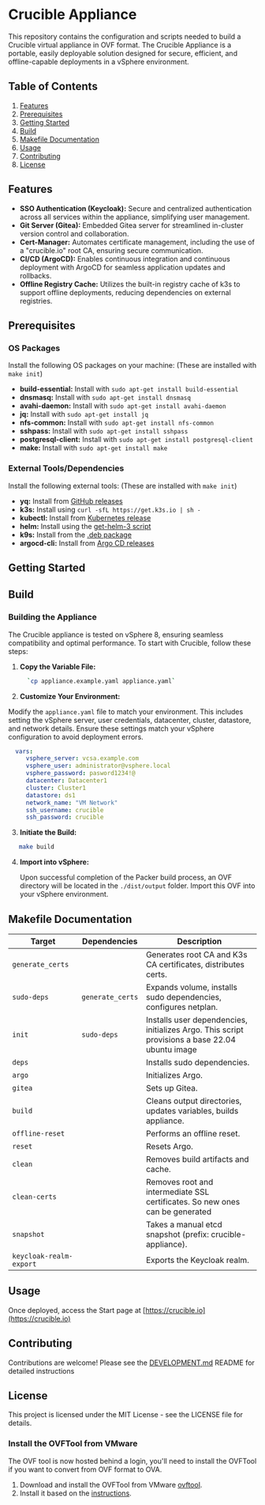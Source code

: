 # Crucible Appliance

This repository contains the configuration and scripts needed to build a Crucible virtual appliance in OVF format. The Crucible Appliance is a portable, easily deployable solution designed for secure, efficient, and offline-capable deployments in a vSphere environment.

## Table of Contents

1. [Features](#features)
2. [Prerequisites](#prerequisites)
3. [Getting Started](#getting-started)
4. [Build](#build)
5. [Makefile Documentation](#makefile-documentation)
6. [Usage](#usage)
7. [Contributing](#contributing)
8. [License](#license)

## Features

- **SSO Authentication (Keycloak):** Secure and centralized authentication across all services within the appliance, simplifying user management.
- **Git Server (Gitea):** Embedded Gitea server for streamlined in-cluster version control and collaboration.
- **Cert-Manager:** Automates certificate management, including the use of a "crucible.io" root CA, ensuring secure communication.
- **CI/CD (ArgoCD):** Enables continuous integration and continuous deployment with ArgoCD for seamless application updates and rollbacks.
- **Offline Registry Cache:** Utilizes the built-in registry cache of k3s to support offline deployments, reducing dependencies on external registries.

## Prerequisites

### OS Packages

Install the following OS packages on your machine: (These are installed with `make init`)

- **build-essential:** Install with `sudo apt-get install build-essential`
- **dnsmasq:** Install with `sudo apt-get install dnsmasq`
- **avahi-daemon:** Install with `sudo apt-get install avahi-daemon`
- **jq:** Install with `sudo apt-get install jq`
- **nfs-common:** Install with `sudo apt-get install nfs-common`
- **sshpass:** Install with `sudo apt-get install sshpass`
- **postgresql-client:** Install with `sudo apt-get install postgresql-client`
- **make:** Install with `sudo apt-get install make`

### External Tools/Dependencies

Install the following external tools: (These are installed with `make init`)

- **yq:** Install from [GitHub releases](https://github.com/mikefarah/yq/releases)
- **k3s:** Install using `curl -sfL https://get.k3s.io | sh -`
- **kubectl:** Install from [Kubernetes release](https://kubernetes.io/docs/tasks/tools/install-kubectl/)
- **helm:** Install using the [get-helm-3 script](https://helm.sh/docs/intro/install/)
- **k9s:** Install from the [.deb package](https://github.com/derailed/k9s/releases)
- **argocd-cli:** Install from [Argo CD releases](https://argo-cd.readthedocs.io/en/stable/cli_installation/)

## Getting Started

## Build

### Building the Appliance

The Crucible appliance is tested on vSphere 8, ensuring seamless compatibility and optimal performance. To start with Crucible, follow these steps:

1.  **Copy the Variable File:**

    ```bash
      `cp appliance.example.yaml appliance.yaml`
    ```


2.  **Customize Your Environment:**

 Modify the `appliance.yaml` file to match your environment. This includes setting the vSphere server, user credentials, datacenter, cluster, datastore, and network details. Ensure these settings match your vSphere configuration to avoid deployment errors.

 ```yaml
   vars:
      vsphere_server: vcsa.example.com
      vsphere_user: administrator@vsphere.local
      vsphere_password: pasword1234!@
      datacenter: Datacenter1
      cluster: Cluster1
      datastore: ds1
      network_name: "VM Network"
      ssh_username: crucible
      ssh_password: crucible
```

3.  **Initiate the Build:**

```bash
   make build
```

4.  **Import into vSphere:**

    Upon successful completion of the Packer build process, an OVF directory will be located in the `./dist/output` folder. Import this OVF into your vSphere environment.

## Makefile Documentation

| Target                  | Dependencies     | Description                                                                                    |
| ----------------------- | ---------------- | ---------------------------------------------------------------------------------------------- |
| `generate_certs`        |                  | Generates root CA and K3s CA certificates, distributes certs.                                  |
| `sudo-deps`             | `generate_certs` | Expands volume, installs sudo dependencies, configures netplan.                                |
| `init`                  | `sudo-deps`      | Installs user dependencies, initializes Argo. This script provisions a base 22.04 ubuntu image |
| `deps`                  |                  | Installs sudo dependencies.                                                                    |
| `argo`                  |                  | Initializes Argo.                                                                              |
| `gitea`                 |                  | Sets up Gitea.                                                                                 |
| `build`                 |                  | Cleans output directories, updates variables, builds appliance.                                |
| `offline-reset`         |                  | Performs an offline reset.                                                                     |
| `reset`                 |                  | Resets Argo.                                                                                   |
| `clean`                 |                  | Removes build artifacts and cache.                                                             |
| `clean-certs`           |                  | Removes root and intermediate SSL certificates. So new ones can be generated                   |
| `snapshot`              |                  | Takes a manual etcd snapshot (prefix: crucible-appliance).                                     |
| `keycloak-realm-export` |                  | Exports the Keycloak realm.                                                                    |

## Usage

Once deployed, access the Start page at [https://crucible.io](https://crucible.io)

## Contributing

Contributions are welcome! Please see the [DEVELOPMENT.md](./DEVELOPMENT.md) README for detailed instructions

## License

This project is licensed under the MIT License - see the LICENSE file for details.

### Install the OVFTool from VMware
The OVF tool is now hosted behind a login, you'll need to install the OVFTool if you want to convert from OVF format to OVA.

1.  Download and install the OVFTool from VMware [ovftool](https://developer.broadcom.com/tools/open-virtualization-format-ovf-tool/latest).
2.  Install it based on the [instructions](https://docs.vmware.com/en/VMware-Telco-Cloud-Operations/1.3.0/deployment-guide-130/GUID-95301A42-F6F6-4BA9-B3A0-A86A268754B6.html).
